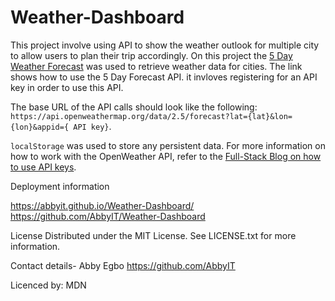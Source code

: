 # Weather-Dashboard


This project involve using API to show the weather outlook for multiple city to allow users to plan their trip accordingly. On this project  the [5 Day Weather Forecast](https://openweathermap.org/forecast5)  was used to retrieve weather data for cities. The link shows how to use the 5 Day Forecast API. it invloves registering for an API key in order to use this API. 

The base URL of the  API calls should look like the following: `https://api.openweathermap.org/data/2.5/forecast?lat={lat}&lon={lon}&appid={
    API key}`.


`localStorage`  was used to store any persistent data. For more information on how to work with the OpenWeather API, refer to the [Full-Stack Blog on how to use API keys](https://coding-boot-camp.github.io/full-stack/apis/how-to-use-api-keys).


Deployment information 

https://abbyit.github.io/Weather-Dashboard/
https://github.com/AbbyIT/Weather-Dashboard


License Distributed under the MIT License. See LICENSE.txt for more information.

Contact details- Abby Egbo https://github.com/AbbyIT

Licenced by: MDN